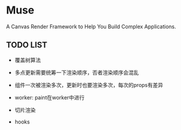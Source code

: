 # Muse

A Canvas Render Framework to Help You Build Complex Applications.

## TODO LIST

- 覆盖树算法

- 多点更新需要统筹一下渲染顺序，否者渲染顺序会混乱
- 组件一次被渲染多次，更新时也要渲染多次，每次的props有差异

- worker: paint在worker中进行
- 切片渲染
- hooks